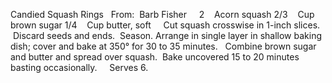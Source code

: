Candied Squash Rings
 
From:  Barb Fisher
 
 
2    Acorn squash
2/3    Cup brown sugar
1/4    Cup butter, soft
 
 
Cut squash crosswise in 1-inch slices.  Discard seeds and ends.  Season. 
Arrange in single layer in shallow baking dish; cover and bake at 350° for 30 to 35 minutes.  
Combine brown sugar and butter and spread over squash.  Bake uncovered 15 to 20 minutes basting occasionally.  
 
Serves 6.
